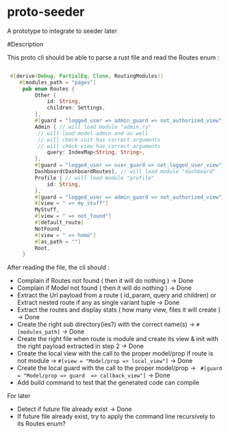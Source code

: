 # proto-seeder
A prototype to integrate to seeder later


#Description

This proto cli should be able to parse a rust file and read the Routes enum :

```rust

 #[derive(Debug, PartialEq, Clone, RoutingModules)]
    #[modules_path = "pages"]
     pub enum Routes {
         Other {
             id: String,
             children: Settings,
         },
         #[guard = "logged_user => admin_guard => not_authorized_view"]
         Admin { // will load module "admin.rs"
          // will load model.admin and as well
          // will check init has correct arguments
          // will check view has correct arguments
             query: IndexMap<String, String>,
         },
         #[guard = "logged_user => user_guard => not_logged_user_view"]
         Dashboard(DashboardRoutes), // will load module "dashboard"
         Profile { // will load module "profile"
             id: String,
         },
         #[guard = "logged_user => admin_guard => not_authorized_view"]
         #[view = " => my_stuff"]
         MyStuff,
         #[view = " => not_found"]
         #[default_route]
         NotFound,
         #[view = " => home"]
         #[as_path = ""]
         Root,
     }

```


After reading the file, the cli should :

- Complain if Routes not found ( then it will do nothing ) -> Done
- Complain if Model not found ( then it will do nothing ) -> Done
- Extract the Url payload from a route ( id_param, query and children) or Extract nested route if any as single variant tuple -> Done
- Extract the routes and display stats ( how many view, files it will create ) -> Done
- Create the right sub directory(ies?) with the correct name(s) ->   `#[modules_path]` -> Done
- Create the right file when route is module and create its view & init with the right payload extracted in step 2 -> Done
- Create the local view with the call to the proper model/prop if route is not module ->   `#[view = "Model/prop => local_view"]` -> Done
- Create the local guard with the call to the proper model/prop ->  ` #[guard = "Model/prop => guard  => callback_view"]` -> Done
- Add build command to test that the generated code can compile


For later
- Detect if future file already exist -> Done
- If future file already exist, try to apply the command line recursively to its Routes enum?
